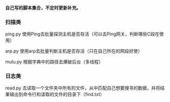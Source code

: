 #### 自己写的脚本集合，不定时更新补充。

### 扫描类

ping.py 使用Ping去批量探测主机是否存活（可以去Ping网关，判断哪些C段在使用）

arp.py 使用arp去批量判断主机是否存活（只在自己所在的网段好使）

mulu.py 根据字典中的路径去爆破后台（多线程）

### 日志类

read.py 去读取一个文件夹中所有的文件，从中匹配自己想要搜寻的数据，并将结果输出到命令行和读取的文件的目录下（find.txt）

